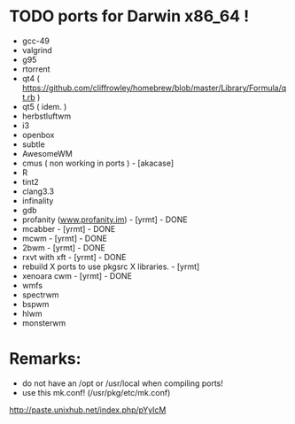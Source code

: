 # TODO ports for Darwin x86_64 !

- gcc-49
- valgrind
- g95
- rtorrent
- qt4 ( https://github.com/cliffrowley/homebrew/blob/master/Library/Formula/qt.rb )
- qt5 ( idem. )
- herbstluftwm
- i3
- openbox
- subtle
- AwesomeWM
- cmus ( non working in ports ) - [akacase]
- R
- tint2
- clang3.3
- infinality
- gdb
- profanity (www.profanity.im) - [yrmt] - DONE
- mcabber - [yrmt] - DONE
- mcwm - [yrmt] - DONE
- 2bwm - [yrmt] - DONE
- rxvt with xft - [yrmt] - DONE
- rebuild X ports to use pkgsrc X libraries. - [yrmt]
- xenoara cwm - [yrmt]  - DONE
- wmfs
- spectrwm
- bspwm
- hlwm
- monsterwm


# Remarks:

- do not have an /opt or /usr/local when compiling ports!
- use this mk.conf! (/usr/pkg/etc/mk.conf)

http://paste.unixhub.net/index.php/pYyIcM
